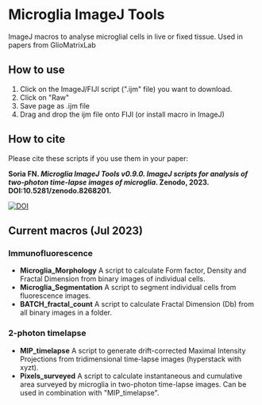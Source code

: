 # Microglia ImageJ Tools
ImageJ macros to analyse microglial cells in live or fixed tissue. Used in papers from GlioMatrixLab


## How to use
1. Click on the ImageJ/FIJI script (".ijm" file) you want to download.
2. Click on "Raw"
3. Save page as .ijm file
4. Drag and drop the ijm file onto FIJI (or install macro in ImageJ)

## How to cite
Please cite these scripts if you use them in your paper:

**Soria FN. *Microglia ImageJ Tools v0.9.0. ImageJ scripts for analysis of two-photon time-lapse images of microglia*. Zenodo, 2023. DOI:10.5281/zenodo.8268201.**

[![DOI](https://zenodo.org/badge/341842086.svg)](https://zenodo.org/badge/latestdoi/341842086)

## Current macros (Jul 2023)
### Immunofluorescence
- **Microglia_Morphology**  A script to calculate Form factor, Density and Fractal Dimension from binary images of individual cells.
- **Microglia_Segmentation**  A script to segment individual cells from fluorescence images.
- **BATCH_fractal_count**  A script to calculate Fractal Dimension (Db) from all binary images in a folder.
### 2-photon timelapse
- **MIP_timelapse**  A script to generate drift-corrected Maximal Intensity Projections from tridimensional time-lapse images (hyperstack with xyzt).
- **Pixels_surveyed**  A script to calculate instantaneous and cumulative area surveyed by microglia in two-photon time-lapse images. Can be used in combination with "MIP_timelapse".
